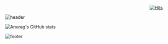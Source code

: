 <div align=right>
  
  [![Hits](https://hits.seeyoufarm.com/api/count/incr/badge.svg?url=https%3A%2F%2Fgithub.com%2Ftaeyoung98&count_bg=%23C4ACFF&title_bg=%23555555&icon=github.svg&icon_color=%23E7E7E7&title=hits&edge_flat=false)](https://hits.seeyoufarm.com)
  
 </div>
 
![header](https://capsule-render.vercel.app/api?type=wave&color=timeGradient&height=300&section=header&text=tang%20hub&fontSize=90)

<div style={marginLeft: 500px}>
  
  ![Anurag's GitHub stats](https://github-readme-stats.vercel.app/api?username=taeyoung98&theme=tokyonight&show_icons=true&count_private=true)

</div>
<!-- [![Readme Card](https://github-readme-stats.vercel.app/api/pin/?username=taeyoung98&repo=Green-Furniture_web_project&theme=tokyonight)](https://github.com/taeyoung98/Green-Furniture_web_project) -->
<!-- [![Top Langs](https://github-readme-stats.vercel.app/api/top-langs/?username=taeyoung98&langs_count=6&layout=compact&theme=tokyonight)](https://github.com/anuraghazra/github-readme-stats) -->

![footer](https://capsule-render.vercel.app/api?type=wave&color=timeGradient&height=150&section=footer)


<!--
**taeyoung98/taeyoung98** is a ✨ _special_ ✨ repository because its `README.md` (this file) appears on your GitHub profile.

Here are some ideas to get you started:

- 🔭 I’m currently working on ...
- 🌱 I’m currently learning ...
- 👯 I’m looking to collaborate on ...
- 🤔 I’m looking for help with ...
- 💬 Ask me about ...
- 📫 How to reach me: ...
- 😄 Pronouns: ...
- ⚡ Fun fact: ...
-->
